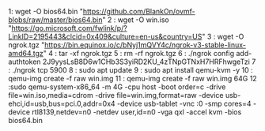 1: wget -O bios64.bin "https://github.com/BlankOn/ovmf-blobs/raw/master/bios64.bin"
2 : wget -O win.iso "https://go.microsoft.com/fwlink/p/?LinkID=2195443&clcid=0x409&culture=en-us&country=US"
3 : wget -O ngrok.tgz "https://bin.equinox.io/c/bNyj1mQVY4c/ngrok-v3-stable-linux-amd64.tgz"
4 : tar -xf ngrok.tgz
5 : rm -rf ngrok.tgz
6 : ./ngrok config add-authtoken 2J9yysLsB8D6w1CHb3S3yiRD2KU_4zTNpGTNxH7HRFhwgeTzi
7 : ./ngrok tcp 5900
8 : sudo apt update
9 : sudo apt install qemu-kvm -y
10 : qemu-img create -f raw win.img
11 : qemu-img create -f raw win.img 64G
12 :sudo qemu-system-x86_64 -m 4G -cpu host -boot order=c -drive file=win.iso,media=cdrom -drive file=win.img,format=raw -device usb-ehci,id=usb,bus=pci.0,addr=0x4 -device usb-tablet -vnc :0 -smp cores=4 -device rtl8139,netdev=n0 -netdev user,id=n0 -vga qxl -accel kvm -bios bios64.bin
